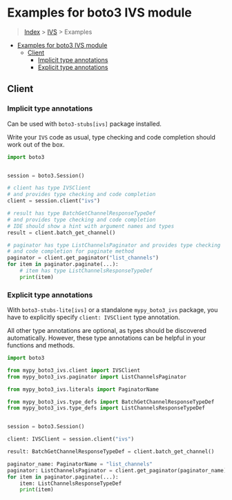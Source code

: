 <a id="examples-for-boto3-ivs-module"></a>

# Examples for boto3 IVS module

> [Index](../README.md) > [IVS](./README.md) > Examples

- [Examples for boto3 IVS module](#examples-for-boto3-ivs-module)
  - [Client](#client)
    - [Implicit type annotations](#implicit-type-annotations)
    - [Explicit type annotations](#explicit-type-annotations)

<a id="client"></a>

## Client

<a id="implicit-type-annotations"></a>

### Implicit type annotations

Can be used with `boto3-stubs[ivs]` package installed.

Write your `IVS` code as usual, type checking and code completion should work
out of the box.

```python
import boto3


session = boto3.Session()

# client has type IVSClient
# and provides type checking and code completion
client = session.client("ivs")

# result has type BatchGetChannelResponseTypeDef
# and provides type checking and code completion
# IDE should show a hint with argument names and types
result = client.batch_get_channel()

# paginator has type ListChannelsPaginator and provides type checking
# and code completion for paginate method
paginator = client.get_paginator("list_channels")
for item in paginator.paginate(...):
    # item has type ListChannelsResponseTypeDef
    print(item)
```

<a id="explicit-type-annotations"></a>

### Explicit type annotations

With `boto3-stubs-lite[ivs]` or a standalone `mypy_boto3_ivs` package, you have
to explicitly specify `client: IVSClient` type annotation.

All other type annotations are optional, as types should be discovered
automatically. However, these type annotations can be helpful in your functions
and methods.

```python
import boto3

from mypy_boto3_ivs.client import IVSClient
from mypy_boto3_ivs.paginator import ListChannelsPaginator

from mypy_boto3_ivs.literals import PaginatorName

from mypy_boto3_ivs.type_defs import BatchGetChannelResponseTypeDef
from mypy_boto3_ivs.type_defs import ListChannelsResponseTypeDef


session = boto3.Session()

client: IVSClient = session.client("ivs")

result: BatchGetChannelResponseTypeDef = client.batch_get_channel()

paginator_name: PaginatorName = "list_channels"
paginator: ListChannelsPaginator = client.get_paginator(paginator_name)
for item in paginator.paginate(...):
    item: ListChannelsResponseTypeDef
    print(item)
```
